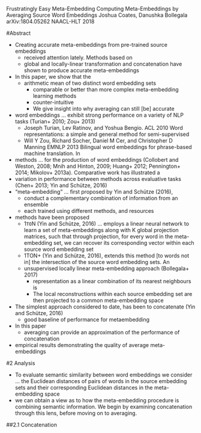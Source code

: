 Frustratingly Easy Meta-Embedding
  Computing Meta-Embeddings by Averaging Source Word Embeddings
Joshua Coates, Danushka Bollegala
arXiv:1804.05262 NAACL-HLT 2018

#Abstract

* Creating accurate meta-embeddings from pre-trained source embeddings
  * received attention lately. Methods based on
  * global and locally-linear transformation and concatenation have shown to
    produce accurate meta-embeddings
* In this paper, we show that the
  * arithmetic mean of two distinct word embedding sets
    * comparable or better than more complex meta-embedding learning methods
    * counter-intuitive
    * We give insight into why averaging can still [be] accurate
* word embeddings ... exhibit strong performance on a variety of NLP tasks
  (Turian+ 2010; Zou+ 2013)
  * Joseph Turian, Lev Ratinov, and Yoshua Bengio. ACL 2010
    Word representations: a simple and general method for semi-supervised
  * Will Y Zou, Richard Socher, Daniel M Cer, and Christopher D Manning
    EMNLP 2013
    Bilingual word embeddings for phrase-based machine translation. In
* methods ... for the production of word embeddings
  (Collobert and Weston, 2008; Mnih and Hinton, 2009; Huang+ 2012;
  Pennington+ 2014; Mikolov+ 2013a). Comparative work has illustrated a
* variation in performance between methods across evaluative tasks
  (Chen+ 2013; Yin and Schütze, 2016)
* “meta-embedding” ... first proposed by Yin and Schütze (2016),
  * conduct a complementary combination of information from an ensemble
  * each trained using different methods, and resources
* methods have been proposed
  * 1`TO`N (Yin and Schütze, 2016) ... employs a linear neural network to learn
    a set of meta-embeddings along with K global projection matrices, such that
    through projection, for every word in the meta-embedding set, we can
    recover its corresponding vector within each source word embedding set
  * 1TON+ (Yin and Schütze, 2016), extends this method [to words not in] the
    intersection of the source word embedding sets. An
  * unsupervised locally linear meta-embedding approach (Bollegala+ 2017)
    * representation as a linear combination of its nearest neighbours is
    * The local reconstructions within each source embedding set are then
      projected to a common meta-embedding space
* The simplest approach considered to date, has been to concatenate
  (Yin and Schütze, 2016)
  * good baseline of performance for metaembedding
* In this paper
  * averaging can provide an approximation of the performance of concatenation
* empirical results demonstrating the quality of average meta-embeddings

#2 Analysis

* To evaluate semantic similarity between word embeddings we consider ... the
  Euclidean distances of pairs of words in the source embedding sets and their
  corresponding Euclidean distances in the meta-embedding space 
* we can obtain a view as to how the meta-embedding procedure is combining
  semantic information. We begin by examining concatenation through this lens,
  before moving on to averaging.  
  
##2.1 Concatenation
